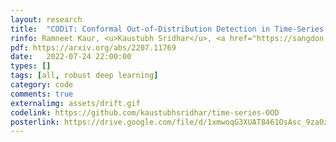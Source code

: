```yaml
---
layout: research
title:  "CODiT: Conformal Out-of-Distribution Detection in Time-Series Data."
rinfo: Ramneet Kaur, <u>Kaustubh Sridhar</u>, <a href="https://sangdon.github.io/">Sangdon Park</a>, <a href="https://susmitjha.github.io/">Susmit Jha</a>, <a href="https://scholar.google.com/citations?user=N9eSuR4AAAAJ&hl=en">Anirban Roy</a>, <a href="https://www.cis.upenn.edu/~sokolsky/">Oleg Sokolsky</a>, <a href="https://www.cis.upenn.edu/~lee/home/index.shtml">Insup Lee</a>. <ul>➥ ICML 2022 Workshop on Principles of Distribution Shift.<br>➥ ACM/IEEE International Conference on Cyber-Physical Systems (ICCPS) 2023.<br>➥ Best Paper Award Nomination at ICCPS 2023.</ul>
pdf: https://arxiv.org/abs/2207.11769
date:   2022-07-24 22:00:00
types: []
tags: [all, robust deep learning]
category: code
comments: true
externalimg: assets/drift.gif
codelink: https://github.com/kaustubhsridhar/time-series-OOD
posterlink: https://drive.google.com/file/d/1xmwoqG3XUAT8461OsAsc_9za0zH9hTI9/view?usp=sharing
---
```

